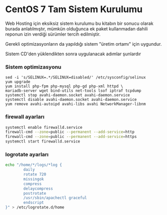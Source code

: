 # CentOS 7 Tam Sistem Kurulumu

Web Hosting için eksiksiz sistem kurulumu bu kitabın bir sonucu olarak burada anlatılmıştır, mümkün olduğunca ek paket kullanmadan dahili reponun izin verdiği sürümler tercih edilmiştir.

Gerekli optimizasyonların da yapıldığı sistem "üretim ortamı" için uygundur.

Sistem CD'den yüklendikten sonra uygulanacak adımlar şunlardır

### Sistem optimizasyonu
```
sed -i 's/SELINUX=.*/SELINUX=disabled/' /etc/sysconfig/selinux
yum upgrade
yum install php-fpm php-mysql php-gd php-xml httpd \ 
mariadb-server wget bind-utils net-tools lsof iptraf tcpdump
systemctl stop avahi-daemon.socket avahi-daemon.service
systemctl disable avahi-daemon.socket avahi-daemon.service
yum remove avahi-autoipd avahi-libs avahi NetworkManager-libnm

```

### firewall ayarları
```bash
systemctl enable firewalld.service
firewall-cmd --zone=public --permanent --add-service=http
firewall-cmd --zone=public --permanent --add-service=https
systemctl start firewalld.service
```

### logrotate ayarları
```bash
echo "/home/*/logs/*log { 
        daily 
        rotate 720 
        missingok 
        compress 
        delaycompress 
        postrotate 
        /usr/sbin/apachectl graceful 
        endscript 
}" > /etc/logrotate.d/home
```


##

